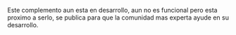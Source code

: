 Este complemento aun esta en desarrollo, aun no es funcional pero esta proximo a serlo, se publica para que la comunidad mas experta ayude en su desarrollo.
